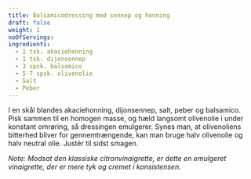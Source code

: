 ```yaml
---
title: Balsamicodressing med sennep og honning
draft: false
weight: 1
noOfServings: 
ingredients:
  - 1 tsk. akaciehonning
  - 1 tsk. dijonsennep
  - 3 spsk. balsamico
  - 5-7 spsk. olivenolie
  - Salt
  - Peber
---
```


I en skål blandes akaciehonning, dijonsennep, salt, peber og balsamico.
Pisk sammen til en homogen masse, og hæld langsomt olivenolie i under
konstant omrøring, så dressingen emulgerer. Synes man, at olivenoliens
bitterhed bliver for gennemtrængende, kan man bruge halv olivenolie og
halv neutral olie. Justér til sidst smagen.

*Note: Modsat den klassiske citronvinaigrette, er dette en emulgeret
vinaigrette, der er mere tyk og cremet i konsistensen.*

